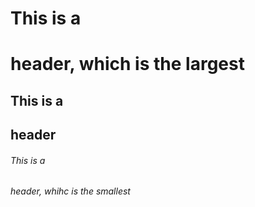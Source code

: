 # This is a <h1> header, which is the largest
## This is a <h2> header
###### This is a <h6> header, whihc is the smallest
  
